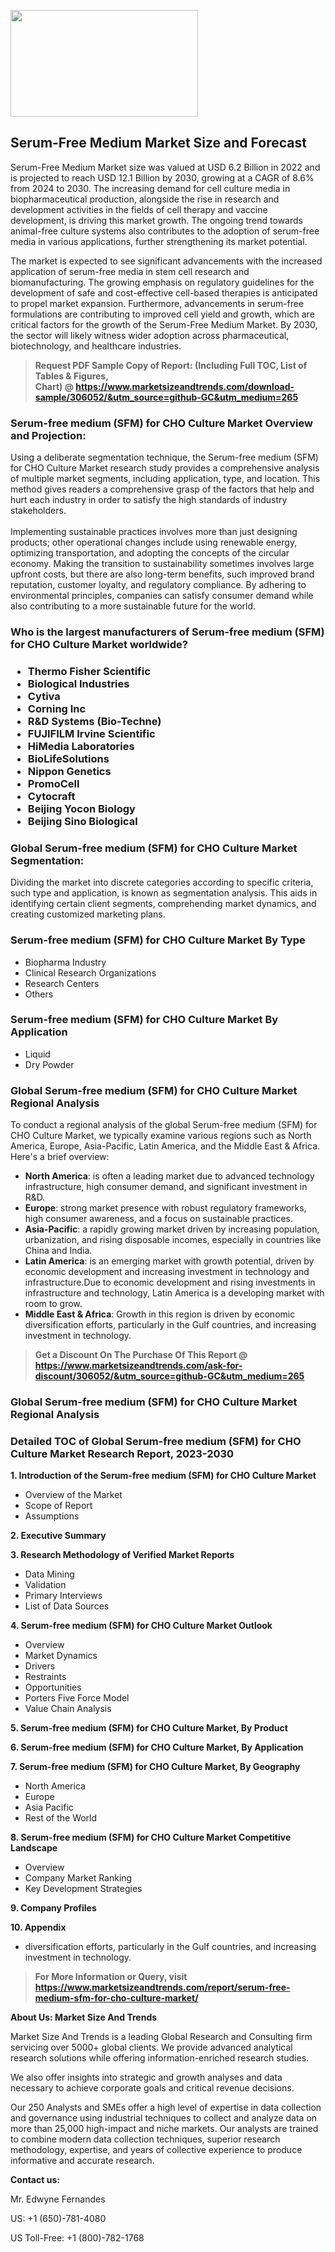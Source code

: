 <p><img class="alignnone size-medium wp-image-20088" src="https://ffe5etoiles.com/wp-content/uploads/2024/12/MST1-300x171.png" alt="" width="300" height="171" /></p><h2>Serum-Free Medium Market Size and Forecast</h2><p>Serum-Free Medium Market size was valued at USD 6.2 Billion in 2022 and is projected to reach USD 12.1 Billion by 2030, growing at a CAGR of 8.6% from 2024 to 2030. The increasing demand for cell culture media in biopharmaceutical production, alongside the rise in research and development activities in the fields of cell therapy and vaccine development, is driving this market growth. The ongoing trend towards animal-free culture systems also contributes to the adoption of serum-free media in various applications, further strengthening its market potential.</p><p>The market is expected to see significant advancements with the increased application of serum-free media in stem cell research and biomanufacturing. The growing emphasis on regulatory guidelines for the development of safe and cost-effective cell-based therapies is anticipated to propel market expansion. Furthermore, advancements in serum-free formulations are contributing to improved cell yield and growth, which are critical factors for the growth of the Serum-Free Medium Market. By 2030, the sector will likely witness wider adoption across pharmaceutical, biotechnology, and healthcare industries.</p></p><blockquote id="" class=""><strong>Request PDF Sample Copy of Report: (Including Full TOC, List of Tables &amp; Figures, Chart)&nbsp;@&nbsp;<strong><a href="https://www.marketsizeandtrends.com/download-sample/306052/&utm_source=github-GC&utm_medium=265" target="_blank">https://www.marketsizeandtrends.com/download-sample/306052/&utm_source=github-GC&utm_medium=265</a></strong></strong></blockquote><h3 id="" class="">Serum-free medium (SFM) for CHO Culture Market&nbsp;Overview and Projection:</h3><p id="" class="">Using a deliberate segmentation technique, the Serum-free medium (SFM) for CHO Culture Market research study provides a comprehensive analysis of multiple market segments, including application, type, and location. This method gives readers a comprehensive grasp of the factors that help and hurt each industry in order to satisfy the high standards of industry stakeholders. <br /> <br />Implementing sustainable practices involves more than just designing products; other operational changes include using renewable energy, optimizing transportation, and adopting the concepts of the circular economy. Making the transition to sustainability sometimes involves large upfront costs, but there are also long-term benefits, such improved brand reputation, customer loyalty, and regulatory compliance. By adhering to environmental principles, companies can satisfy consumer demand while also contributing to a more sustainable future for the world.</p><h3 id="" class="">Who is the largest manufacturers of&nbsp;Serum-free medium (SFM) for CHO Culture Market worldwide?</h3><h3 class=""><p><ul><li>Thermo Fisher Scientific </li><li> Biological Industries </li><li> Cytiva </li><li> Corning Inc </li><li> R&D Systems (Bio-Techne) </li><li> FUJIFILM Irvine Scientific </li><li> HiMedia Laboratories </li><li> BioLifeSolutions </li><li> Nippon Genetics </li><li> PromoCell </li><li> Cytocraft </li><li> Beijing Yocon Biology </li><li> Beijing Sino Biological</li></ul></p></h3><h3 id="" class="">Global&nbsp;Serum-free medium (SFM) for CHO Culture Market Segmentation:</h3><p id="" class="">Dividing the market into discrete categories according to specific criteria, such type and application, is known as segmentation analysis. This aids in identifying certain client segments, comprehending market dynamics, and creating customized marketing plans.</p><h3 id="" class="">Serum-free medium (SFM) for CHO Culture Market&nbsp;By Type</h3><p><p><ul><li>Biopharma Industry</li><li> Clinical Research Organizations</li><li> Research Centers</li><li> Others</p></li></ul></p></p><h3 id="" class="">Serum-free medium (SFM) for CHO Culture Market&nbsp;By Application</h3><p class=""><p><ul><li>Liquid</li><li> Dry Powder</li></ul></p></p><h3 id="" class="">Global Serum-free medium (SFM) for CHO Culture Market Regional Analysis</h3><p id="" class="">To conduct a regional analysis of the global Serum-free medium (SFM) for CHO Culture Market, we typically examine various regions such as North America, Europe, Asia-Pacific, Latin America, and the Middle East &amp; Africa. Here's a brief overview:</p><ul><li><strong>North America</strong>: is often a leading market due to advanced technology infrastructure, high consumer demand, and significant investment in R&amp;D.</li><li><strong>Europe</strong>: strong market presence with robust regulatory frameworks, high consumer awareness, and a focus on sustainable practices.</li><li><strong>Asia-Pacific</strong>: a rapidly growing market driven by increasing population, urbanization, and rising disposable incomes, especially in countries like China and India.</li><li><strong>Latin America</strong>: is an emerging market with growth potential, driven by economic development and increasing investment in technology and infrastructure.Due to economic development and rising investments in infrastructure and technology, Latin America is a developing market with room to grow.</li><li><strong>Middle East &amp; Africa</strong>: Growth in this region is driven by economic diversification efforts, particularly in the Gulf countries, and increasing investment in technology.</li></ul><blockquote id="" class=""><strong>Get a Discount On The Purchase Of This Report @ <strong><a href="https://www.marketsizeandtrends.com/ask-for-discount/306052/&utm_source=github-GC&utm_medium=265" target="_blank">https://www.marketsizeandtrends.com/ask-for-discount/306052/&utm_source=github-GC&utm_medium=265</a></strong></strong></blockquote><h3 id="" class="">Global Serum-free medium (SFM) for CHO Culture Market Regional Analysis</h3><h3 id="" class="">Detailed TOC of Global Serum-free medium (SFM) for CHO Culture Market Research Report, 2023-2030</h3><p id="" class=""><strong>1. Introduction of the Serum-free medium (SFM) for CHO Culture Market</strong></p><ul><li>Overview of the Market</li><li>Scope of Report</li><li>Assumptions</li></ul><p id="" class=""><strong>2. Executive Summary</strong></p><p id="" class=""><strong>3. Research Methodology of Verified Market Reports</strong></p><ul><li>Data Mining</li><li>Validation</li><li>Primary Interviews</li><li>List of Data Sources</li></ul><p id="" class=""><strong>4. Serum-free medium (SFM) for CHO Culture Market Outlook</strong></p><ul><li>Overview</li><li>Market Dynamics</li><li>Drivers</li><li>Restraints</li><li>Opportunities</li><li>Porters Five Force Model</li><li>Value Chain Analysis</li></ul><p id="" class=""><strong>5. Serum-free medium (SFM) for CHO Culture Market, By Product</strong></p><p id="" class=""><strong>6. Serum-free medium (SFM) for CHO Culture Market, By Application</strong></p><p id="" class=""><strong>7. Serum-free medium (SFM) for CHO Culture Market, By Geography</strong></p><ul><li>North America</li><li>Europe</li><li>Asia Pacific</li><li>Rest of the World</li></ul><p id="" class=""><strong>8. Serum-free medium (SFM) for CHO Culture Market Competitive Landscape</strong></p><ul><li>Overview</li><li>Company Market Ranking</li><li>Key Development Strategies</li></ul><p id="" class=""><strong>9. Company Profiles</strong></p><p id="" class=""><strong>10. Appendix</strong></p><ul><li>diversification efforts, particularly in the Gulf countries, and increasing investment in technology.</li></ul><blockquote id="" class=""><strong>For More Information or Query, visit <strong><strong><a href="https://www.marketsizeandtrends.com/report/serum-free-medium-sfm-for-cho-culture-market/" target="_blank">https://www.marketsizeandtrends.com/report/serum-free-medium-sfm-for-cho-culture-market/</a></strong></strong></strong></blockquote><p id="" class=""><strong>About Us: Market Size And Trends</strong></p><p id="" class="">Market Size And Trends is a leading Global Research and Consulting firm servicing over 5000+ global clients. We provide advanced analytical research solutions while offering information-enriched research studies.</p><p id="" class="">We also offer insights into strategic and growth analyses and data necessary to achieve corporate goals and critical revenue decisions.</p><p id="" class="">Our 250 Analysts and SMEs offer a high level of expertise in data collection and governance using industrial techniques to collect and analyze data on more than 25,000 high-impact and niche markets. Our analysts are trained to combine modern data collection techniques, superior research methodology, expertise, and years of collective experience to produce informative and accurate research.</p><p id="" class=""><strong>Contact us:</strong></p><p id="" class="">Mr. Edwyne Fernandes</p><p id="" class="">US: +1 (650)-781-4080</p><p id="" class="">US Toll-Free: +1 (800)-782-1768</p>
